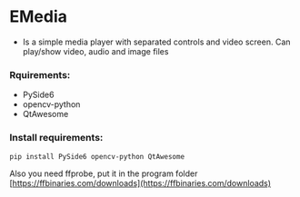 # EMedia
- Is a simple media player with separated controls and video screen. Can play/show video, audio and image files

### Rquirements:
- PySide6
- opencv-python
- QtAwesome

### Install requirements:
```
pip install PySide6 opencv-python QtAwesome
```

Also you need ffprobe, put it in the program folder
[https://ffbinaries.com/downloads](https://ffbinaries.com/downloads)
